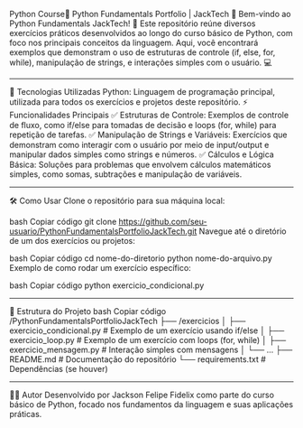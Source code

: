Python Course🚀 Python Fundamentals Portfolio | JackTech 🐍
Bem-vindo ao Python Fundamentals JackTech! 🎯 Este repositório reúne diversos exercícios práticos desenvolvidos ao longo do curso básico de Python, com foco nos principais conceitos da linguagem. Aqui, você encontrará exemplos que demonstram o uso de estruturas de controle (if, else, for, while), manipulação de strings, e interações simples com o usuário. 💻
___

🎨 Tecnologias Utilizadas
Python: Linguagem de programação principal, utilizada para todos os exercícios e projetos deste repositório.
⚡ Funcionalidades Principais
✅ Estruturas de Controle:
Exemplos de controle de fluxo, como if/else para tomadas de decisão e loops (for, while) para repetição de tarefas.
✅ Manipulação de Strings e Variáveis:
Exercícios que demonstram como interagir com o usuário por meio de input/output e manipular dados simples como strings e números.
✅ Cálculos e Lógica Básica:
Soluções para problemas que envolvem cálculos matemáticos simples, como somas, subtrações e manipulação de variáveis.
___
🛠 Como Usar
Clone o repositório para sua máquina local:

bash
Copiar código
git clone https://github.com/seu-usuario/PythonFundamentalsPortfolioJackTech.git
Navegue até o diretório de um dos exercícios ou projetos:

bash
Copiar código
cd nome-do-diretorio
python nome-do-arquivo.py
Exemplo de como rodar um exercício específico:

bash
Copiar código
python exercicio_condicional.py
___
📂 Estrutura do Projeto
bash
Copiar código
/PythonFundamentalsPortfolioJackTech
├── /exercicios
│   ├── exercicio_condicional.py      # Exemplo de um exercício usando if/else
│   ├── exercicio_loop.py             # Exemplo de um exercício com loops (for, while)
│   ├── exercicio_mensagem.py         # Interação simples com mensagens
│   └── ...
├── README.md                         # Documentação do repositório
└── requirements.txt                  # Dependências (se houver)
___
🧑‍💻 Autor
Desenvolvido por Jackson Felipe Fidelix como parte do curso básico de Python, focado nos fundamentos da linguagem e suas aplicações práticas.
